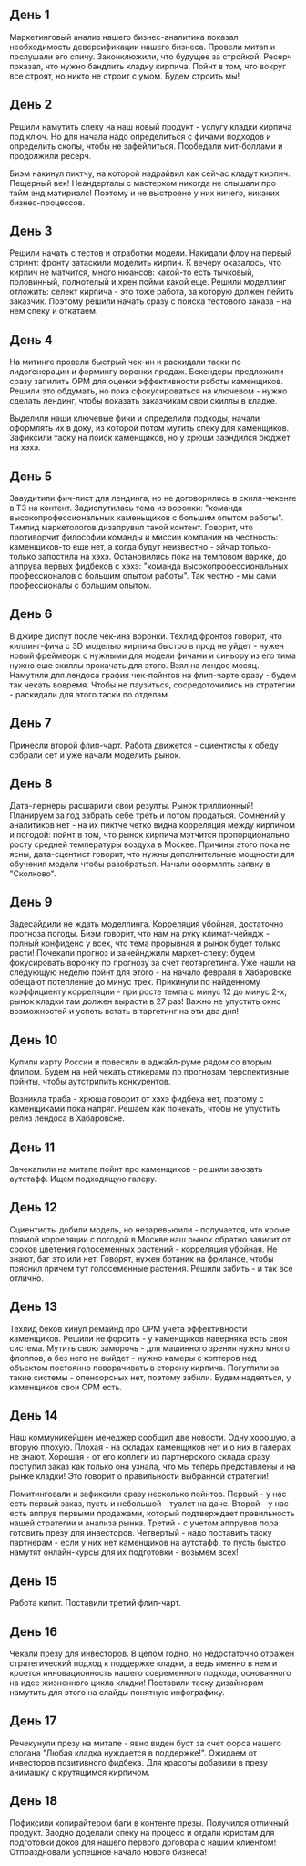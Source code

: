 
## День 1

Маркетинговый анализ нашего бизнес-аналитика показал необходимость деверсификации нашего бизнеса. Провели митап и послушали его спичу. Законклюжили, что будущее за стройкой. Ресерч показал, что нужно бандлить кладку кирпича. Пойнт в том, что вокруг все строят, но никто не строит с умом. Будем строить мы!

## День 2

Решили намутить спеку на наш новый продукт - услугу кладки кирпича под ключ. Но для начала надо определиться с фичами подходов и определить скопы, чтобы не зафейлиться. Пообедали мит-боллами и продолжили ресерч. 

Биэм накинул пиктчу, на которой надрайвил как сейчас кладут кирпич. Пещерный век! Неандерталы с мастерком никогда не слышали про тайм энд матириалс! Поэтому и не выстроено у них ничего, никаких бизнес-процессов. 

## День 3

Решили начать с тестов и отработки модели. Накидали флоу на первый спринт: фронту затаскили моделить кирпич. К вечеру оказалось, что кирпич не матчится, много нюансов: какой-то есть тычковый, половинный, полнотелый и хрен пойми какой еще. Решили моделлинг отложить: селект кирпича - это тоже работа, за которую должен пейить заказчик. Поэтому решили начать сразу с поиска тестового заказа - на нем спеку и откатаем.

## День 4

На митинге провели быстрый чек-ин и раскидали таски по лидогенерации и формингу воронки продаж. Бекендеры предложили сразу запилить ОРМ для оценки эффективности работы каменщиков. Решили это обдумать, но пока сфокусироваться на ключевом - нужно сделать лендинг, чтобы показать заказчикам свои скиллы в кладке. 

Выделили наши ключевые фичи и определили подходы, начали оформлять их в доку, из которой потом мутить спеку для каменщиков. Зафиксили таску на поиск каменщиков, но у хрюши заэндился бюджет на хэхэ. 

## День 5

Зааудитили фич-лист для лендинга, но не договорились в скилл-чекенге в ТЗ на контент. Задиспутилась тема из воронки: "команда высокопрофессиональных каменьщиков с большим опытом работы". Тимлид маркетологов дизапрувил такой контент. Говорит, что противорчит философии команды и миссии компании на честность: каменщиков-то еще нет, а когда будут неизвестно - эйчар только-только запостила на хэхэ. Остановились пока на темповом варике, до аппрува первых фидбеков с хэхэ: "команда высокопрофессиональных профессионалов с большим опытом работы". Так честно - мы сами профессионалы с большим опытом. 

## День 6

В джире диспут после чек-ина воронки. Техлид фронтов говорит, что киллинг-фича с 3D моделью кирпича быстро в прод не уйдет - нужен новый фреймворк с нужными для модели фичами и синьору из его тима нужно еше скиллы прокачать для этого. Взял на лендос месяц. Намутили для лендоса график чек-пойнтов на флип-чарте сразу - будем так чекать вовремя. Чтобы не паузиться, сосредоточились на стратегии - раскидали для этого таски по отделам. 

## День 7

Принесли второй флип-чарт. Работа движется - сциентисты к обеду собрали сет и уже начали моделить рынок. 

## День 8

Дата-лернеры расшарили свои резулты. Рынок триллионный! Планируем за год забрать себе треть и потом продаться. Сомнений у аналитиков нет - на их пиктче четко видна корреляция между кирпичом и погодой: пойнт в том, что рынок кирпича мэтчится пропорционально росту средней температуры воздуха в Москве. Причины этого пока не ясны, дата-сцентист говорит, что нужны дополнительные мощности для обучения модели чтобы разобраться. Начали оформлять заявку в "Сколково". 

## День 9

Задесайдили не ждать моделлинга. Корреляция убойная, достаточно прогноза погоды. Биэм говорит, что нам на руку климат-чейндж - полный конфиденс у всех, что тема прорывная и рынок будет только расти! Почекали прогноз и зачейнджили маркет-спеку: будем фокусировать воронку по прогнозу за счет геотаргетинга. Уже нашли на следующую неделю пойнт для этого - на начало февраля в Хабаровске обещают потепление до минус трех. Прикинули по найденному коэффициенту корреляции - при росте темпа с минус 12 до минус 2-х, рынок кладки там должен вырасти в 27 раз! Важно не упустить окно возможностей и успеть встать в таргетинг на эти два дня!

## День 10

Купили карту России и повесили в аджайл-руме рядом со вторым флипом. Будем на ней чекать стикерами по прогнозам перспективные пойнты, чтобы аутстрипить конкурентов. 

Возникла траба - хрюша говорит от хэхэ фидбека нет, поэтому с каменщиками пока напряг. Решаем как почекать, чтобы не упустить релиз лендоса в Хабаровске.

## День 11

Зачекапили на митапе пойнт про каменщиков - решили заюзать аутстафф. Ищем подходящую галеру. 

## День 12

Сциентисты добили модель, но незаревьюили - получается, что кроме прямой корреляции с погодой в Москве наш рынок обратно зависит от сроков цветения голосеменных растений - корреляция убойная. Не знают, баг это или нет. Говорят, нужен ботаник на фрилансе, чтобы пояснил причем тут голосеменные растения. Решили забить - и так все отлично. 

## День 13

Техлид беков кинул ремайнд про ОРМ учета эффективности каменщиков. Решили не форсить - у каменщиков наверняка есть своя система. Мутить свою заморочь - для машинного зрения нужно много флоппов, а без него не выйдет - нужно камеры с коптеров над объектом постоянно поворачивать в сторону кирпича. Погуглили за такие системы - опенсорсных нет, поэтому забили. Будем надеяться, у каменщиков свои ОРМ есть. 

## День 14

Наш коммуникейшен менеджер сообщил две новости. Одну хорошую, а вторую плохую. Плохая - на складах каменщиков нет и о них в галерах не знают. Хорошая - от его коллеги из партнерского склада сразу поступил заказ как только она узнала, что мы теперь представлены и на рынке кладки! Это говорит о правильности выбранной стратегии! 

Помитинговали и зафиксили сразу несколько пойнтов. Первый - у нас есть первый заказ, пусть и небольшой - туалет на даче. Второй - у нас есть аппрув первыми продажами, который подтверждает правильность нашей стратегии и анализа рынка. Третий - с учетом аппрувов пора готовить презу для инвесторов. Четвертый - надо поставить таску партнерам - если у них нет каменщиков на аутстафф, то пусть быстро намутят онлайн-курсы для их подготовки - возьмем всех!

## День 15

Работа кипит. Поставили третий флип-чарт. 

## День 16

Чекали презу для инвесторов. В целом годно, но недостаточно отражен стратегический подход к поддержке кладки, а ведь именно в нем и кроется инновационность нашего современного подхода, основанного на идее жизненного цикла кладки! Поставили таску дизайнерам намутить для этого на слайды понятную инфографику.

## День 17

Речекунули презу на митапе - явно виден буст за счет форса нашего слогана "Любая кладка нуждается в поддержке!". Ожидаем от инвесторов позитивного фидбека. Для красоты добавили в презу анимашку с крутящимся кирпичом. 

## День 18

Пофиксили копирайтером баги в контенте презы. Получился отличный продукт. Заодно доделали спеку на процесс и отдали юристам для подготовки доков для нашего первого договора с нашим клиентом! Отпраздновали успешное начало нового бизнеса!

